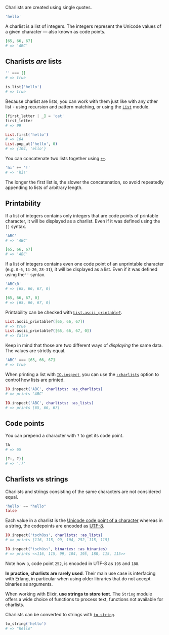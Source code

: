 Charlists are created using single quotes.

```elixir
'hello'
```

A charlist is a list of integers. The integers represent the Unicode values of a given character — also known as code points.

```elixir
[65, 66, 67]
# => 'ABC'
```

## Charlists _are_ lists

```elixir
'' === []
# => true

is_list('hello')
# => true
```

Because charlist are lists, you can work with them just like with any other list - using recursion and pattern matching, or using the [`List`][list] module.

```elixir
[first_letter | _] = 'cat'
first_letter
# => 99

List.first('hello')
# => 104
List.pop_at('hello', 0)
# => {104, 'ello'}

```

You can concatenate two lists together using [`++`][kernel-concat-list].

```elixir
'hi' ++ '!'
# => 'hi!'
```

The longer the first list is, the slower the concatenation, so avoid repeatedly appending to lists of arbitrary length.

## Printability

If a list of integers contains only integers that are code points of printable character, it will be displayed as a charlist. Even if it was defined using the `[]` syntax.

```elixir
'ABC'
# => 'ABC'

[65, 66, 67]
# => 'ABC'
```

If a list of integers contains even one code point of an unprintable character (e.g. `0-6`, `14-26`, `28-31`), it will be displayed as a list. Even if it was defined using the`''` syntax.

```elixir
'ABC\0'
# => [65, 66, 67, 0]

[65, 66, 67, 0]
# => [65, 66, 67, 0]
```

Printability can be checked with [`List.ascii_printable?`][list-ascii-printable].

```elixir
List.ascii_printable?([65, 66, 67])
# => true
List.ascii_printable?([65, 66, 67, 0])
# => false
```

Keep in mind that those are two different ways of _displaying_ the same data. The values are strictly equal.

```elixir
'ABC' === [65, 66, 67]
# => true
```

When printing a list with [`IO.inspect`][io-inspect], you can use the [`:charlists`][inspect-opts] option to control how lists are printed.

```elixir
IO.inspect('ABC', charlists: :as_charlists)
# => prints 'ABC'

IO.inspect('ABC', charlists: :as_lists)
# => prints [65, 66, 67]
```

## Code points

You can prepend a character with `?` to get its code point.

```elixir
?A
# => 65

[?:, ?)]
# => ':)'
```

## Charlists vs strings

Charlists and strings consisting of the same characters are not considered equal.

```elixir
'hello' == "hello"
false
```

Each value in a charlist is the [Unicode code point of a character][unicode-table] whereas in a string, the codepoints are encoded as [UTF-8][utf8].

```elixir
IO.inspect('tschüss', charlists: :as_lists)
# => prints [116, 115, 99, 104, 252, 115, 115]

IO.inspect("tschüss", binaries: :as_binaries)
# => prints <<116, 115, 99, 104, 195, 188, 115, 115>>
```

Note how `ü`, code point `252`, is encoded in UTF-8 as `195` and `188`.

**In practice, charlists are rarely used**. Their main use case is interfacing with Erlang, in particular when using older libraries that do not accept binaries as arguments.

When working with Elixir, **use strings to store text**. The `String` module offers a wide choice of functions to process text, functions not available for charlists.

Charlists can be converted to strings with [`to_string`][kernel-to-string].

```elixir
to_string('hello')
# => "hello"
```

[list]: https://hexdocs.pm/elixir/List.html
[list-ascii-printable]: https://hexdocs.pm/elixir/List.html#ascii_printable?/2
[inspect-opts]: https://hexdocs.pm/elixir/Inspect.Opts.html
[io-inspect]: https://hexdocs.pm/elixir/IO.html#inspect/2
[kernel-concat-list]: https://hexdocs.pm/elixir/Kernel.html#++/2
[typespecs-built-in-types]: https://hexdocs.pm/elixir/typespecs.html#built-in-types
[kernel-to-string]: https://hexdocs.pm/elixir/Kernel.html#to_string/1
[unicode-table]: https://unicode-table.com/en/
[utf8]: https://www.fileformat.info/info/unicode/utf8.htm
